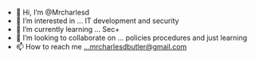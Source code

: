 - 👋 Hi, I’m @Mrcharlesd
- 👀 I’m interested in ... IT development and security
- 🌱 I’m currently learning ... Sec+
- 💞️ I’m looking to collaborate on ... policies procedures and just learning
- 📫 How to reach me ...mrcharlesdbutler@gmail.com

<!---
Mrcharlesd/Mrcharlesd is a ✨ special ✨ repository because its `README.md` (this file) appears on your GitHub profile.
You can click the Preview link to take a look at your changes.
--->
